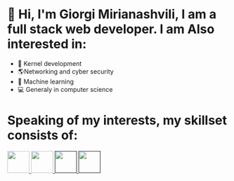 # 👋 Hi, I'm Giorgi Mirianashvili, I am a full stack web developer. I am Also interested in:
- 💾 Kernel development
- 🌎Networking and cyber security
- 🤖 Machine learning
- 💻 Generaly in computer science
# Speaking of my interests, my skillset consists of:
<div display=flex flex-direction=row>
  <a href="https://www.javascript.com/">
    <img src="https://camo.githubusercontent.com/f85cece6899de7bec4dee626087a385376717cedf457d6af7d93349012447e19/68747470733a2f2f70726f66696c696e61746f722e7269736861762e6465762f736b696c6c732d6173736574732f6a6176617363726970742d6f726967696e616c2e737667" width=50px>
  </a>
  <a href="https://www.typescriptlang.org/">
    <img src="https://camo.githubusercontent.com/458c0d3ebe5ab840c6fc3e7f5e9abb5ca9252cf5624d25d21fad3c635a18ecb8/68747470733a2f2f70726f66696c696e61746f722e7269736861762e6465762f736b696c6c732d6173736574732f747970657363726970742d6f726967696e616c2e737667" width=50px description="ts">
  </a>
  <a href="">
    <img src="" width=50px>
  </a>
  <a href="">
    <img src="" width=50px>
  </a>
  
</div>
